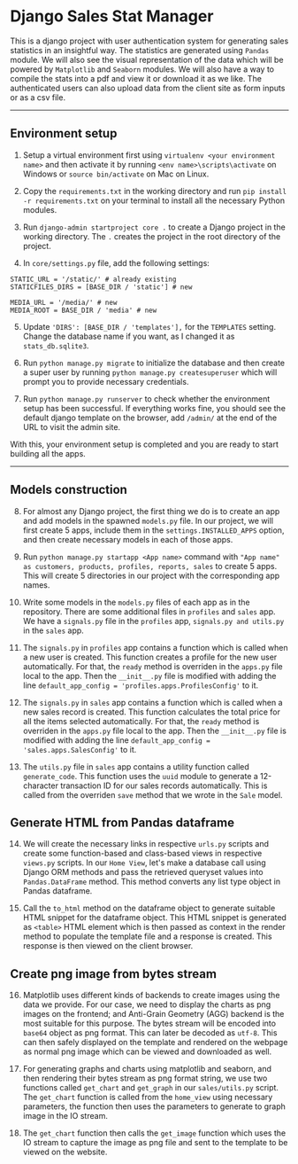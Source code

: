# Django Sales Stat Manager

This is a django project with user authentication system for generating sales statistics in an insightful way. The statistics are generated using `Pandas` module. We will also see the visual representation of the data which will be powered by `Matplotlib` and `Seaborn` modules. We will also have a way to compile the stats into a pdf and view it or download it as we like. The authenticated users can also upload data from the client site as form inputs or as a csv file.

<hr>

## Environment setup

1. Setup a virtual environment first using `virtualenv <your environment name>` and then activate it by running `<env name>\scripts\activate` on Windows or `source bin/activate` on Mac on Linux.

2. Copy the `requirements.txt` in the working directory and run `pip install -r requirements.txt` on your terminal to install all the necessary Python modules.

3. Run `django-admin startproject core .` to create a Django project in the working directory. The `.` creates the project in the root directory of the project.

4. In `core/settings.py` file, add the following settings:

```
STATIC_URL = '/static/' # already existing
STATICFILES_DIRS = [BASE_DIR / 'static'] # new

MEDIA_URL = '/media/' # new
MEDIA_ROOT = BASE_DIR / 'media' # new
```

5. Update `'DIRS': [BASE_DIR / 'templates'],` for the `TEMPLATES` setting. Change the database name if you want, as I changed it as `stats_db.sqlite3`.

6. Run `python manage.py migrate` to initialize the database and then create a super user by running `python manage.py createsuperuser` which will prompt you to provide necessary credentials.

7. Run `python manage.py runserver` to check whether the environment setup has been successful. If everything works fine, you should see the default django template on the browser, add `/admin/` at the end of the URL to visit the admin site.

With this, your environment setup is completed and you are ready to start building all the apps.

<hr>

## Models construction

8. For almost any Django project, the first thing we do is to create an app and add models in the spawned `models.py` file. In our project, we will first create 5 apps, include them in the `settings.INSTALLED_APPS` option, and then create necessary models in each of those apps.

9. Run `python manage.py startapp <App name>` command with `"App name" as customers, products, profiles, reports, sales` to create 5 apps. This will create 5 directories in our project with the corresponding app names.

10. Write some models in the `models.py` files of each app as in the repository. There are some additional files in `profiles` and `sales` app. We have a `signals.py` file in the `profiles` app, `signals.py and utils.py` in the `sales` app.

11. The `signals.py` in `profiles` app contains a function which is called when a new user is created. This function creates a profile for the new user automatically. For that, the `ready` method is overriden in the `apps.py` file local to the app. Then the `__init__.py` file is modified with adding the line `default_app_config = 'profiles.apps.ProfilesConfig'` to it.

12. The `signals.py` in `sales` app contains a function which is called when a new sales record is created. This function calculates the total price for all the items selected automatically. For that, the `ready` method is overriden in the `apps.py` file local to the app. Then the `__init__.py` file is modified with adding the line `default_app_config = 'sales.apps.SalesConfig'` to it.

13. The `utils.py` file in `sales` app contains a utility function called `generate_code`. This function uses the `uuid` module to generate a 12-character transaction ID for our sales records automatically. This is called from the overriden `save` method that we wrote in the `Sale` model.

## Generate HTML from Pandas dataframe

14. We will create the necessary links in respective `urls.py` scripts and create some function-based and class-based views in respective `views.py` scripts. In our `Home View`, let's make a database call using Django ORM methods and pass the retrieved queryset values into `Pandas.DataFrame` method. This method converts any list type object in Pandas dataframe.

15. Call the `to_html` method on the dataframe object to generate suitable HTML snippet for the dataframe object. This HTML snippet is generated as `<table>` HTML element which is then passed as context in the render method to populate the template file and a response is created. This response is then viewed on the client browser.

## Create png image from bytes stream

16. Matplotlib uses different kinds of backends to create images using the data we provide. For our case, we need to display the charts as png images on the frontend; and Anti-Grain Geometry (AGG) backend is the most suitable for this purpose. The bytes stream will be encoded into `base64` object as png format. This can later be decoded as `utf-8`. This can then safely displayed on the template and rendered on the webpage as normal png image which can be viewed and downloaded as well.

17. For generating graphs and charts using matplotlib and seaborn, and then rendering their bytes stream as png format string, we use two functions called `get_chart` and `get_graph` in our `sales/utils.py` script. The `get_chart` function is called from the `home_view` using necessary parameters, the function then uses the parameters to generate to graph image in the IO stream.

18. The `get_chart` function then calls the `get_image` function which uses the IO stream to capture the image as png file and sent to the template to be viewed on the website.
